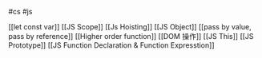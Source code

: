 #cs #js

[[let const var]]
[[JS Scope]]
[[Js Hoisting]]
[[JS Object]]
[[pass by value, pass by reference]]
[[Higher order function]]
[[DOM 操作]]
[[JS This]]
[[JS Prototype]]
[[JS Function Declaration & Function Expresstion]]